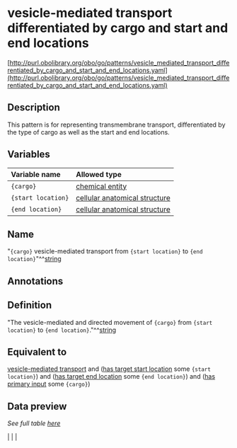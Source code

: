 # vesicle-mediated transport differentiated by cargo and start and end locations

[http://purl.obolibrary.org/obo/go/patterns/vesicle_mediated_transport_differentiated_by_cargo_and_start_and_end_locations.yaml](http://purl.obolibrary.org/obo/go/patterns/vesicle_mediated_transport_differentiated_by_cargo_and_start_and_end_locations.yaml)

## Description

This pattern is for representing transmembrane transport, differentiated by the type of cargo as well as the start and end locations.




## Variables

| Variable name | Allowed type |
|:--------------|:-------------|
| `{cargo}` | [chemical entity](http://purl.obolibrary.org/obo/CHEBI_24431) |
| `{start location}` | [cellular anatomical structure](http://purl.obolibrary.org/obo/GO_0110165) |
| `{end location}` | [cellular anatomical structure](http://purl.obolibrary.org/obo/GO_0110165) |

## Name

"`{cargo}` vesicle-mediated transport from `{start location}` to `{end location}`"^^[string](http://www.w3.org/2001/XMLSchema#string)

## Annotations



## Definition

"The vesicle-mediated and directed movement of `{cargo}` from `{start location}` to `{end location}`."^^[string](http://www.w3.org/2001/XMLSchema#string)

## Equivalent to

[vesicle-mediated transport](http://purl.obolibrary.org/obo/GO_0016192)  and ([has target start location](http://purl.obolibrary.org/obo/RO_0002338) some `{start location}`)  and ([has target end location](http://purl.obolibrary.org/obo/RO_0002339) some `{end location}`)  and ([has primary input](http://purl.obolibrary.org/obo/RO_0004009) some `{cargo}`)







## Data preview

*See full table [here](https://github.com/geneontology/go-ontology/tree/master/src/design_patterns/vesicle_mediated_transport_differentiated_by_cargo_and_start_and_end_locations.tsv)*

|  |
|


